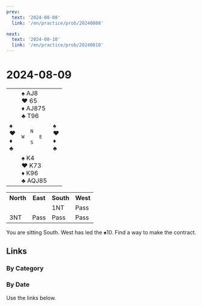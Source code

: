 ```yaml
---
prev:
  text: '2024-08-08'
  link: '/en/practice/prob/20240808'

next:
  text: '2024-08-10'
  link: '/en/practice/prob/20240810'
---
```


# 2024-08-09

<table class="deal">
	<tr>
		<td></td>
		<td>♠️ AJ8<br>♥️ 65<br>♦️ AJ875<br>♣️ T96</td>
		<td></td>
	</tr>
	<tr>
		<td>♠️ <br>♥️ <br>♦️ <br>♣️ </td>
		<td><pre>   N<br>W     E<br>   S</pre></td>
		<td>♠️ <br>♥️ <br>♦️ <br>♣️ </td>
	</tr>
	<tr>
		<td></td>
		<td>♠️ K4<br>♥️ K73<br>♦️ K96<br>♣️ AQJ85</td>
		<td></td>
	</tr>
</table>

<table class="auction">
	<tr>
		<th>North</th>
		<th>East</th>
		<th>South</th>
		<th>West</th>
	</tr>
	<tr>
		<td></td>
		<td></td>
		<td>1NT</td>
		<td>Pass</td>
	</tr>
	<tr>
		<td>3NT</td>
		<td>Pass</td>
		<td>Pass</td>
		<td>Pass</td>
	</tr>
</table>

You are sitting South. West has led the ♠️10. Find a way to make the contract.

## Links

[<Badge type="tip" text="Check Solution"/>](/en/learning/prob/20240809)

### By Category

[<Badge type="tip" text="<--"/>](/en/practice/prob/20240808)
[<Badge type="tip" text="Calendar"/>](/en/practice/calendar/202408)
[<Badge type="tip" text="-->"/>](/en/practice/prob/20240810)

### By Date

Use the links below.